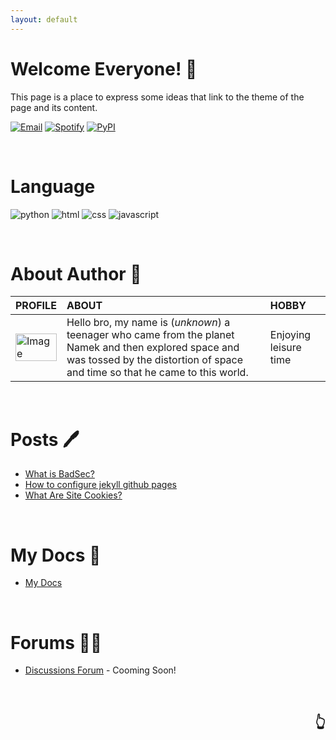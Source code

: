 ```yaml
---
layout: default
---
```




# Welcome Everyone! 🐙

This page is a place to express some ideas that link to the theme of the page and its content.

<p align="left">
<a href="mailto:chloetease@waifu.club" target="_blank"><img src="https://img.shields.io/badge/Gmail-c14438.svg?&style=plastic&logo=gmail&logoColor=white" alt="Email"></a>
  <a href="https://open.spotify.com/user/pj3ib1pljoqewn4ti8se8yl1q" target="_blank"><img src="https://img.shields.io/badge/Spotify-1ed760.svg?&style=plastic&logo=spotify&logoColor=white" alt="Spotify"></a>
  <a href="https://pypi.org/user/404/" target="_blank"><img src="https://img.shields.io/badge/PyPI-3775a9.svg?&style=plastic&logo=pypi&logoColor=white" alt="PyPI"></a><br>
</p>
<br />



# Language

<p align="left">
<img alt="python" src="https://img.shields.io/badge/Python-3572a5?style=plastic&logo=python&logoColor=white">
  <img alt="html" src="https://img.shields.io/badge/HTML-e34c26?style=plastic&logo=html5&logoColor=white">
  <img alt="css" src="https://img.shields.io/badge/CSS-443399?style=plastic&logo=css3">
  <img alt="javascript" src="https://img.shields.io/badge/JavaScript-000000?style=plastic&logo=javascript">
</p>
<br />



# About Author 👀

| PROFILE        | ABOUT          | HOBBY |
|:-------------|:------------------|:------|
| <a href="cia.gov"><img src="https://telegra.ph/file/3baef8860fcb8b89848f3.png" width="100%" alt="Image"></a>           | Hello bro, my name is (_unknown_) a teenager who came from the planet Namek and then explored space and was tossed by the distortion of space and time so that he came to this world. | Enjoying leisure time  |
<br />



# Posts 🖊️

*   [What is BadSec?](./content/badsec.html)
*   [How to configure jekyll github pages](./content/configuration.html)
*   [What Are Site Cookies?](./content/cookie.html)
<br />



# My Docs 📜

*   [My Docs](./docs/docs.html)
<br />



# Forums 🐻‍❄️

*   [Discussions Forum](./discussions/discussions.html) - Cooming Soon!
<br />



<h2 align="right"><a style="text-decoration:none;" href="#top">👆</a></h2>
